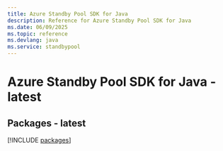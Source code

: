 ```yaml
---
title: Azure Standby Pool SDK for Java
description: Reference for Azure Standby Pool SDK for Java
ms.date: 06/09/2025
ms.topic: reference
ms.devlang: java
ms.service: standbypool
---
```

# Azure Standby Pool SDK for Java - latest
## Packages - latest
[!INCLUDE [packages](standby-pool-index.md)]